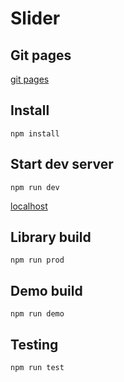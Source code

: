 # Slider

## Git pages
[git pages](https://prodderman.github.io/Slider/demo/index.html)

## Install
```commandline
npm install
```

## Start dev server

```commandline
npm run dev
```

[localhost](http://localhost:8080/)

## Library build

```commandline
npm run prod
```

## Demo build

```commandline
npm run demo
```

## Testing

```commandline
npm run test
```